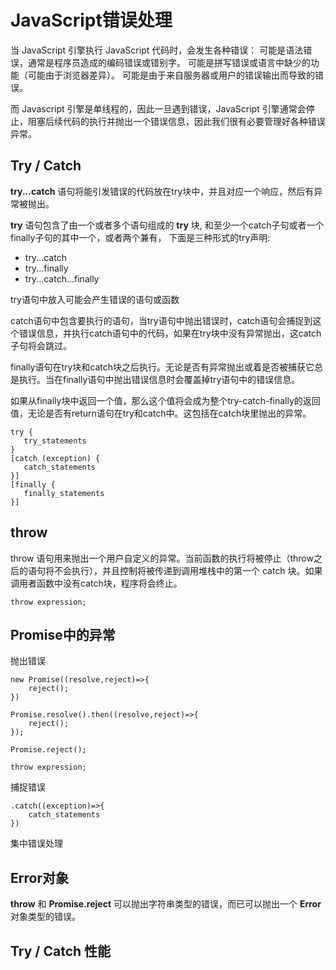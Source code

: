 # JavaScript错误处理

当 JavaScript 引擎执行 JavaScript 代码时，会发生各种错误：
可能是语法错误，通常是程序员造成的编码错误或错别字。
可能是拼写错误或语言中缺少的功能（可能由于浏览器差异）。
可能是由于来自服务器或用户的错误输出而导致的错误。

而 Javascript 引擎是单线程的，因此一旦遇到错误，JavaScript 引擎通常会停止，阻塞后续代码的执行并抛出一个错误信息，因此我们很有必要管理好各种错误异常。

## Try / Catch

**try...catch** 语句将能引发错误的代码放在try块中，并且对应一个响应，然后有异常被抛出。

**try** 语句包含了由一个或者多个语句组成的 **try** 块, 和至少一个catch子句或者一个finally子句的其中一个，或者两个兼有， 下面是三种形式的try声明:

* try...catch
* try...finally
* try...catch...finally

try语句中放入可能会产生错误的语句或函数

catch语句中包含要执行的语句，当try语句中抛出错误时，catch语句会捕捉到这个错误信息，并执行catch语句中的代码，如果在try块中没有异常抛出，这catch子句将会跳过。

finally语句在try块和catch块之后执行。无论是否有异常抛出或着是否被捕获它总是执行。当在finally语句中抛出错误信息时会覆盖掉try语句中的错误信息。

如果从finally块中返回一个值，那么这个值将会成为整个try-catch-finally的返回值，无论是否有return语句在try和catch中。这包括在catch块里抛出的异常。

```
try {
   try_statements
}
[catch (exception) {
   catch_statements
}]
[finally {
   finally_statements
}]
```

## throw

throw 语句用来抛出一个用户自定义的异常。当前函数的执行将被停止（throw之后的语句将不会执行），并且控制将被传递到调用堆栈中的第一个 catch 块。如果调用者函数中没有catch块，程序将会终止。

```
throw expression; 
```

## Promise中的异常

抛出错误
```
new Promise((resolve,reject)=>{
	reject();
})
```
```
Promise.resolve().then((resolve,reject)=>{
	reject();
});
```
```
Promise.reject();
```
```
throw expression; 
```

捕捉错误

```
.catch((exception)=>{
	catch_statements
})
```

集中错误处理

## Error对象

**throw** 和 **Promise.reject** 可以抛出字符串类型的错误，而已可以抛出一个 **Error** 对象类型的错误。

## Try / Catch 性能